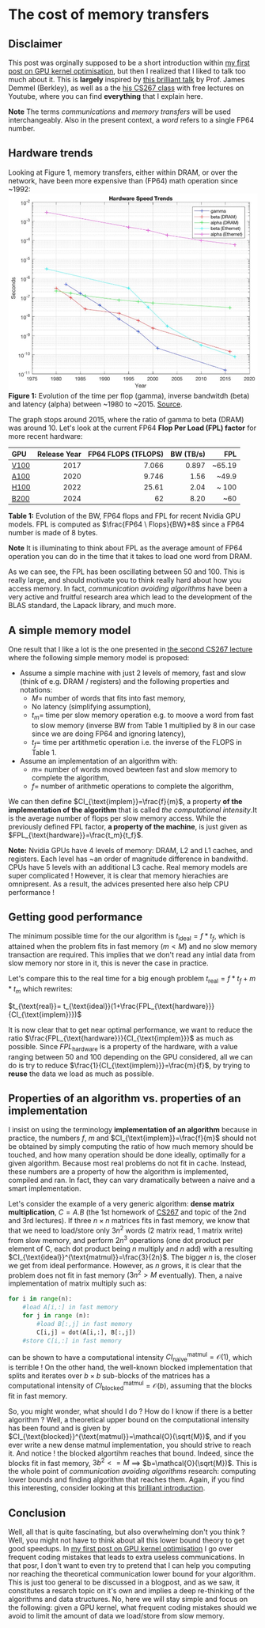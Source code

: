 # The cost of memory transfers
## Disclaimer
This post was orginally supposed to be a short introduction within [my first post on GPU kernel optimisation](post1.md), but then I realized that I liked to talk too much about it. This is **largely** inspired by [this brilliant talk](https://www.youtube.com/watch?v=sY3bgirw--4) by Prof. James Demmel (Berkley), as well as a the [his CS267 class](https://sites.google.com/lbl.gov/cs267-spr2022) with free lectures on Youtube, where you can find **everything** that I explain here.

**Note** The terms *communications* and *memory transfers* will be used interchangeably. Also in the present context, a *word* refers to a single FP64 number.

## Hardware trends
Looking at Figure 1, memory transfers, either within DRAM, or over the network, have been more expensive than (FP64) math operation since ~1992:
![ ](image.png)
**Figure 1:** Evolution of the time per flop (gamma), inverse bandwitdh (beta) and latency (alpha) between ~1980 to ~2015. [Source](https://extremecomputingtraining.anl.gov/wp-content/uploads/sites/96/2025/08/Communication-Avoiding-Algorithms-for-Linear-Algebra-Machine-Learning-and-Beyond-v2_ATPESC-2025.pdf).

The graph stops around 2015, where the ratio of gamma to beta (DRAM) was around 10. Let's look at the current FP64 **Flop Per Load (FPL) factor** for more recent hardware:

| GPU   |   Release Year |   FP64 FLOPS (TFLOPS) |   BW (TB/s)  |   FPL |
|:------|---------------:|----------------------:|------------:|-----------------------:|
| [V100](https://www.techpowerup.com/gpu-specs/tesla-v100-pcie-16-gb.c2957)  |           2017 |                   7.066 |         0.897  |           ~65.19  |
| [A100](https://www.techpowerup.com/gpu-specs/a100-pcie-40-gb.c3623)  |           2020 |                   9.746 |         1.56     |           ~49.9     |
| [H100](https://www.techpowerup.com/gpu-specs/h100-pcie-80-gb.c3899)  |           2022 |                  25.61   |         2.04 |          ~ 100       |
| [B200](https://www.techpowerup.com/gpu-specs/b200-sxm-192-gb.c4210)  |           2024 |                  62   |         8.20      |           ~60       |   

**Table 1:** Evolution of the BW, FP64 flops and FPL for recent Nvidia GPU models. FPL is computed as $\frac{FP64 \ Flops}{BW}*8$ since a FP64 number is made of 8 bytes.

**Note** It is illuminating to think about FPL as the average amount of FP64 operation you can do in the time that it takes to load one word from DRAM.

As we can see, the FPL has been oscillating between 50 and 100. This is really large, and should motivate you to think really hard about how you access memory. In fact, *communication avoiding algorithms* have been a very active and fruitful research area which lead to the development of the BLAS standard, the Lapack library, and much more.

## A simple memory model

One result that I like a lot is the one presented in [the second CS267 lecture](https://www.youtube.com/watch?v=ictIJF2WXHE) where the following simple memory model is proposed:

- Assume a simple machine with just 2 levels of memory, fast and slow (think of e.g. DRAM / registers) and the following properties and notations:
    - $M=$ number of words that fits into fast memory,
    - No latency (simplifying assumption),
    - $t_m=$ time per slow memory operation e.g. to moove a word from fast to slow memory (inverse BW from Table 1 multiplied by 8 in our case since we are doing FP64 and ignoring latency),
    - $t_f=$ time per artithmetic operation i.e. the inverse of the FLOPS in Table 1.
- Assume an implementation of an algorithm with:
    - $m=$ number of words moved bewteen fast and slow memory to complete the algorithm,
    - $f=$ number of arithmetic operations to complete the algorithm,


We can then define $CI_{\text{implem}}=\frac{f}{m}$, a property  **of the implementation of the algorithm** that is called *the computational intensity*.It is the average number of flops per slow memory access. While the previously defined FPL factor, **a property of the machine**, is just given as $FPL_{\text{hardware}}=\frac{t_m}{t_f}$.

**Note:** Nvidia GPUs have 4 levels of memory: DRAM, L2 and L1 caches, and registers. Each level has ~an order of magnitude difference in bandwithd. CPUs have 5 levels with an additional L3 cache. Real memory models are super complicated ! However, it is clear that memory hierachies are omnipresent. As a result, the advices presented here also help CPU performance !

## Getting good performance

The minimum possible time for the our algorithm is $t_{\text{ideal}}=f*t_f$, which is attained when the problem fits in fast memory ($m<M$) and no slow memory transaction are required. This implies that we don't read any intial data from slow memory nor store in it, this is never the case in practice. 

Let's compare this to the real time for a big enough problem $t_{\text{real}}=f*t_f+m*t_m$ which rewrites:

$t_{\text{real}}= t_{\text{ideal}}(1+\frac{FPL_{\text{hardware}}}{CI_{\text{implem}}})$

It is now clear that to get near optimal performance, we want to reduce the ratio $\frac{FPL_{\text{hardware}}}{CI_{\text{implem}}}$ as much as possible. Since ${FPL_{\text{hardware}}}$ is a property of the hardware, with a value ranging between 50 and 100 depending on the GPU considered, all we can do is try to reduce $\frac{1}{CI_{\text{implem}}}=\frac{m}{f}$, by trying to **reuse** the data we load as much as possible.

## Properties of an algorithm vs. properties of an implementation
I insist on using the terminology **implementation of an algorithm** because in practice, the numbers $f$, $m$ and $CI_{\text{implem}}=\frac{f}{m}$ should not be obtained by simply computing the ratio of how much memory should be touched, and how many operation should be done ideally, optimally for a given algorithm. Because most real problems do not fit in cache. Instead, these numbers are a property of how the algorithm is implemented, compiled and ran. In fact, they can vary dramatically between a naive and a smart implementation.

Let's consider the example of a very generic algorithm: **dense matrix multiplication**, $C=A.B$ (the 1st homework of [CS267](https://sites.google.com/lbl.gov/cs267-spr2022) and topic of the 2nd and 3rd lectures). If three $n\times n$ matrices fits in fast memory, we know that that we need to load/store only $3n^2$ words (2 matrix read, 1 matrix write) from slow memory, and perform $2n^3$ operations (one dot product per element of C, each dot product being $n$ multiply and $n$ add) with a resulting $CI_{\text{ideal}}^{\text{matmul}}=\frac{3}{2n}$. The bigger $n$ is, the closer we get from ideal performance. However, as $n$ grows, it is clear that the problem does not fit in fast memory ($3n^2>M$ eventually). Then, a naive implementation of matrix multiply such as:
```python
for i in range(n):
    #load A[i,:] in fast memory
    for j in range (n): 
        #load B[:,j] in fast memory
        C[i,j] = dot(A[i,:], B[:,j])
    #store C[i,:] in fast memory
```
can be shown to have a computational intensity $CI_{\text{naive}}^{\text{matmul}}=\mathcal{O}(1)$, which is terrible ! On the other hand, the well-known blocked implementation that splits and iterates over $b\times b$ sub-blocks of the matrices has a computational intensity of  $CI_{\text{blocked}}^{\text{matmul}}=\mathcal{O}(b)$, assuming that the blocks fit in fast memory. 

So, you might wonder, what should I do ? How do I know if there is a better algorithm ? Well, a theoretical upper bound on the computational intensity has been found and is given by $CI_{\text{blocked}}^{\text{matmul}}=\mathcal{O}(\sqrt{M})$, and if you ever write a new dense matmul implementation, you should strive to reach it. And notice ! the blocked algortihm reaches that bound. Indeed, since the blocks fit in fast memory, $3b^2 <=M$ $\implies$ $b=\mathcal{O}(\sqrt{M})$. This is the whole point of *communication avoiding algorithms* research: computing lower bounds and finding algorithm that reaches them. Again, if you find this interesting, consider looking at this [brilliant introduction](https://www.youtube.com/watch?v=sY3bgirw--4).

## Conclusion

Well, all that is quite fascinating, but also overwhelming don't you think ? Well, you might not have to think about all this lower bound theory to get good speedups. In [my first post on GPU kernel optimisation](post1.md) I go over frequent coding mistakes that leads to extra useless communications. In that posr, I don't want to even try to pretend that I can help you computing nor reaching the theoretical communication lower bound for your algorithm. This is just too general to be discussed in a blogpost, and as we saw, it constitutes a resarch topic on it's own and implies a deep re-thinking of the algorithms and data structures. No, here we will stay simple and focus on the following: given a GPU kernel, what frequent coding mistakes should we avoid to limit the amount of data we load/store from slow memory.